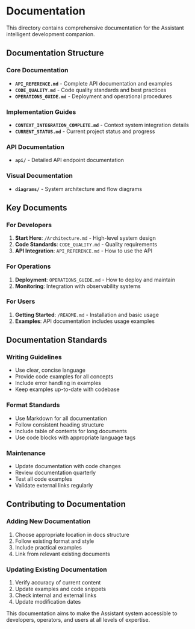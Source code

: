 # Documentation

This directory contains comprehensive documentation for the Assistant intelligent development companion.

## Documentation Structure

### Core Documentation
- **`API_REFERENCE.md`** - Complete API documentation and examples
- **`CODE_QUALITY.md`** - Code quality standards and best practices
- **`OPERATIONS_GUIDE.md`** - Deployment and operational procedures

### Implementation Guides
- **`CONTEXT_INTEGRATION_COMPLETE.md`** - Context system integration details
- **`CURRENT_STATUS.md`** - Current project status and progress

### API Documentation
- **`api/`** - Detailed API endpoint documentation

### Visual Documentation
- **`diagrams/`** - System architecture and flow diagrams

## Key Documents

### For Developers
1. **Start Here**: `/Architecture.md` - High-level system design
2. **Code Standards**: `CODE_QUALITY.md` - Quality requirements
3. **API Integration**: `API_REFERENCE.md` - How to use the API

### For Operations
1. **Deployment**: `OPERATIONS_GUIDE.md` - How to deploy and maintain
2. **Monitoring**: Integration with observability systems

### For Users
1. **Getting Started**: `/README.md` - Installation and basic usage
2. **Examples**: API documentation includes usage examples

## Documentation Standards

### Writing Guidelines
- Use clear, concise language
- Provide code examples for all concepts
- Include error handling in examples
- Keep examples up-to-date with codebase

### Format Standards
- Use Markdown for all documentation
- Follow consistent heading structure
- Include table of contents for long documents
- Use code blocks with appropriate language tags

### Maintenance
- Update documentation with code changes
- Review documentation quarterly
- Test all code examples
- Validate external links regularly

## Contributing to Documentation

### Adding New Documentation
1. Choose appropriate location in docs structure
2. Follow existing format and style
3. Include practical examples
4. Link from relevant existing documents

### Updating Existing Documentation
1. Verify accuracy of current content
2. Update examples and code snippets
3. Check internal and external links
4. Update modification dates

This documentation aims to make the Assistant system accessible to developers, operators, and users at all levels of expertise.